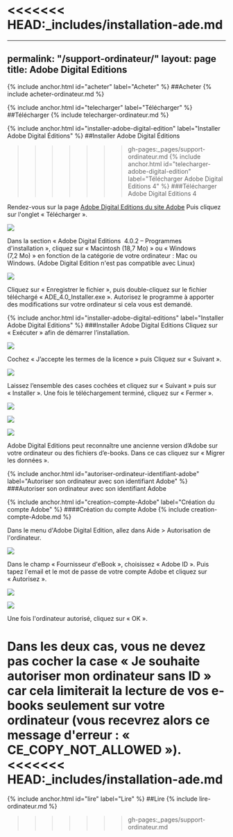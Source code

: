 <<<<<<< HEAD:_includes/installation-ade.md
=======
---
permalink: "/support-ordinateur/"
layout: page
title: Adobe Digital Editions
---

{% include anchor.html id="acheter" label="Acheter" %}
##Acheter
{% include acheter-ordinateur.md %}

{% include anchor.html id="telecharger" label="Télécharger" %}
##Télécharger
{% include telecharger-ordinateur.md %}

{% include anchor.html id="installer-adobe-digital-edition" label="Installer Adobe Digital Éditions" %}
##Installer Adobe Digital Éditions

>>>>>>> gh-pages:_pages/support-ordinateur.md
{% include anchor.html id="telecharger-adobe-digital-edition" label="Télécharger Adobe Digital Editions 4" %}
###Télécharger Adobe Digital Editions 4

Rendez-vous sur la page [Adobe Digital Editions du site Adobe](http://www.adobe.com/fr/solutions/ebook/digital-editions.html)
Puis cliquez sur l'onglet « Télécharger ».

![](/images/support-ordinateur-2.png)

Dans la section « Adobe Digital Editions  4.0.2 – Programmes d'installation », cliquez sur « Macintosh (18,7 Mo) » ou « Windows (7,2 Mo) » en fonction de la catégorie de votre ordinateur : Mac ou Windows. (Adobe Digital Edition n'est pas compatible avec Linux)

![](/images/support-ordinateur-3.png)

Cliquez sur « Enregistrer le fichier », puis double-cliquez sur le fichier téléchargé « ADE_4.0_Installer.exe ». Autorisez le programme à apporter des modifications sur votre ordinateur si cela vous est demandé. 

{% include anchor.html id="installer-adobe-digital-editions" label="Installer Adobe Digital Editions" %}
###Installer Adobe Digital Editions
Cliquez sur « Exécuter » afin de démarrer l’installation. 

![](/images/support-ordinateur-4.png)

Cochez « J’accepte les termes de la licence » puis Cliquez sur « Suivant ». 

![](/images/support-ordinateur-5.png)
 
Laissez l’ensemble des cases cochées et cliquez sur « Suivant » puis sur « Installer ». Une fois le téléchargement terminé, cliquez sur « Fermer ». 

![](/images/support-ordinateur-6.png)

![](/images/support-ordinateur-7.png)

![](/images/support-ordinateur-8.png)

Adobe Digital Editions peut reconnaître une ancienne version d’Adobe sur votre ordinateur ou des fichiers d’e-books. Dans ce cas cliquez sur « Migrer les données ».

{% include anchor.html id="autoriser-ordinateur-identifiant-adobe" label="Autoriser son ordinateur avec son identifiant Adobe" %}
###Autoriser son ordinateur avec son identifiant Adobe

{% include anchor.html id="creation-compte-Adobe" label="Création du compte Adobe" %}
####Création du compte Adobe
{% include creation-compte-Adobe.md %}

Dans le menu d'Adobe Digital Edition, allez dans Aide > Autorisation de l'ordinateur. 

![](/images/support-ordinateur-9.png)

Dans le champ « Fournisseur d'eBook », choisissez « Adobe ID ». Puis tapez l'email et le mot de passe de votre compte Adobe et cliquez sur « Autorisez ».

![](/images/support-ordinateur-10.png)

![](/images/support-ordinateur-11.png)

Une fois l'ordinateur autorisé, cliquez sur « OK ».

<span class="warning2">Dans les deux cas, vous ne devez pas cocher la case « Je souhaite autoriser mon ordinateur sans ID » car cela limiterait la lecture de vos e-books seulement sur votre ordinateur (vous recevrez alors ce message d'erreur : « CE_COPY_NOT_ALLOWED »).</span>
<<<<<<< HEAD:_includes/installation-ade.md
=======

{% include anchor.html id="lire" label="Lire" %}
##Lire
{% include lire-ordinateur.md %}
>>>>>>> gh-pages:_pages/support-ordinateur.md

